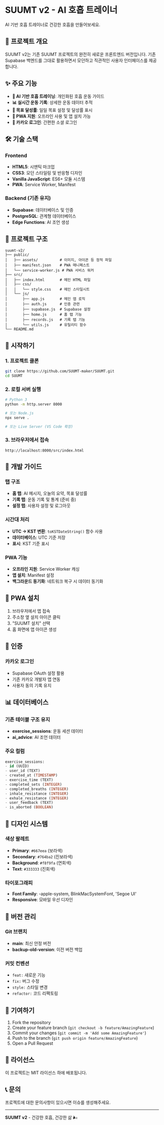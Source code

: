 # SUUMT v2 - AI 호흡 트레이너

AI 기반 호흡 트레이너로 건강한 호흡을 만들어보세요.

## 🚀 프로젝트 개요

SUUMT v2는 기존 SUUMT 프로젝트의 완전히 새로운 프론트엔드 버전입니다. 기존 Supabase 백엔드를 그대로 활용하면서 모던하고 직관적인 사용자 인터페이스를 제공합니다.

## ✨ 주요 기능

- **🤖 AI 기반 호흡 트레이닝**: 개인화된 호흡 운동 가이드
- **📊 실시간 운동 기록**: 상세한 운동 데이터 추적
- **🎯 목표 달성률**: 일일 목표 설정 및 달성률 표시
- **📱 PWA 지원**: 오프라인 사용 및 앱 설치 가능
- **🔐 카카오 로그인**: 간편한 소셜 로그인

## 🛠️ 기술 스택

### Frontend
- **HTML5**: 시맨틱 마크업
- **CSS3**: 모던 스타일링 및 반응형 디자인
- **Vanilla JavaScript**: ES6+ 모듈 시스템
- **PWA**: Service Worker, Manifest

### Backend (기존 유지)
- **Supabase**: 데이터베이스 및 인증
- **PostgreSQL**: 관계형 데이터베이스
- **Edge Functions**: AI 조언 생성

## 📁 프로젝트 구조

```
suumt-v2/
├── public/
│   ├── assets/          # 이미지, 아이콘 등 정적 파일
│   ├── manifest.json    # PWA 매니페스트
│   └── service-worker.js # PWA 서비스 워커
├── src/
│   ├── index.html       # 메인 HTML 파일
│   ├── css/
│   │   └── style.css    # 메인 스타일시트
│   └── js/
│       ├── app.js       # 메인 앱 로직
│       ├── auth.js      # 인증 관련
│       ├── supabase.js  # Supabase 설정
│       ├── home.js      # 홈 탭 기능
│       ├── records.js   # 기록 탭 기능
│       └── utils.js     # 유틸리티 함수
└── README.md
```

## 🚀 시작하기

### 1. 프로젝트 클론
```bash
git clone https://github.com/SUUMT-maker/SUUMT.git
cd SUUMT
```

### 2. 로컬 서버 실행
```bash
# Python 3
python -m http.server 8000

# 또는 Node.js
npx serve .

# 또는 Live Server (VS Code 확장)
```

### 3. 브라우저에서 접속
```
http://localhost:8000/src/index.html
```

## 🔧 개발 가이드

### 탭 구조
- **홈 탭**: AI 메시지, 오늘의 요약, 목표 달성률
- **기록 탭**: 운동 기록 및 통계 (준비 중)
- **설정 탭**: 사용자 설정 및 로그아웃

### 시간대 처리
- **UTC → KST 변환**: `toKSTDateString()` 함수 사용
- **데이터베이스**: UTC 기준 저장
- **표시**: KST 기준 표시

### PWA 기능
- **오프라인 지원**: Service Worker 캐싱
- **앱 설치**: Manifest 설정
- **백그라운드 동기화**: 네트워크 복구 시 데이터 동기화

## 📱 PWA 설치

1. 브라우저에서 앱 접속
2. 주소창 옆 설치 아이콘 클릭
3. "SUUMT 설치" 선택
4. 홈 화면에 앱 아이콘 생성

## 🔐 인증

### 카카오 로그인
- Supabase OAuth 설정 활용
- 기존 카카오 개발자 앱 연동
- 사용자 동의 기록 유지

## 📊 데이터베이스

### 기존 테이블 구조 유지
- **exercise_sessions**: 운동 세션 데이터
- **ai_advice**: AI 조언 데이터

### 주요 컬럼
```sql
exercise_sessions:
- id (UUID)
- user_id (TEXT)
- created_at (TIMESTAMP)
- exercise_time (TEXT)
- completed_sets (INTEGER)
- completed_breaths (INTEGER)
- inhale_resistance (INTEGER)
- exhale_resistance (INTEGER)
- user_feedback (TEXT)
- is_aborted (BOOLEAN)
```

## 🎨 디자인 시스템

### 색상 팔레트
- **Primary**: `#667eea` (보라색)
- **Secondary**: `#764ba2` (진보라색)
- **Background**: `#f8f9fa` (연회색)
- **Text**: `#333333` (진회색)

### 타이포그래피
- **Font Family**: -apple-system, BlinkMacSystemFont, 'Segoe UI'
- **Responsive**: 모바일 우선 디자인

## 🔄 버전 관리

### Git 브랜치
- **main**: 최신 안정 버전
- **backup-old-version**: 이전 버전 백업

### 커밋 컨벤션
- `feat:` 새로운 기능
- `fix:` 버그 수정
- `style:` 스타일 변경
- `refactor:` 코드 리팩토링

## 🤝 기여하기

1. Fork the repository
2. Create your feature branch (`git checkout -b feature/AmazingFeature`)
3. Commit your changes (`git commit -m 'Add some AmazingFeature'`)
4. Push to the branch (`git push origin feature/AmazingFeature`)
5. Open a Pull Request

## 📄 라이선스

이 프로젝트는 MIT 라이선스 하에 배포됩니다.

## 📞 문의

프로젝트에 대한 문의사항이 있으시면 이슈를 생성해주세요.

---

**SUUMT v2** - 건강한 호흡, 건강한 삶 🌬️
